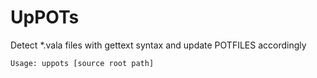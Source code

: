 # UpPOTs
Detect *.vala files with gettext syntax and update POTFILES accordingly

```
Usage: uppots [source root path]
```
